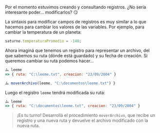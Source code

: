 Por el momento estuvimos creando y consultando registros. ¿No sería interesante poder... modificarlos? :smirk:

La sintaxis para modificar campos de registros es muy similar a lo que hacemos para cambiar los valores de las variables. Por ejemplo, para cambiar la temperatura de un planeta:

```javascript
saturno.temperaturaPromedio = -140;
```
Ahora imaginá que tenemos un registro para representar un archivo, del que sabemos su ruta (dónde está guardado) y su fecha de creación. Si queremos cambiar su ruta podemos hacer...

```javascript
ム leeme
=> { ruta: "C:\leeme.txt", creacion: "23/09/2004" }

ム moverArchivo(leeme, "C:\documentos\leeme.txt") }
```

Luego el registro `leeme` tendrá modificada su ruta:

```javascript
ム leeme
=> { ruta: "C:\documentos\leeme.txt", creacion: "23/09/2004" }
```

> ¡Es tu turno! Desarrollá el procedimiento `moverArchivo`, que recibe un registro y una nueva ruta y devuelve el archivo modificado con la nueva ruta.
